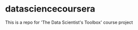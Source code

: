 datasciencecoursera
===================

This is a repo for 'The Data Scientist's Toolbox' course project
